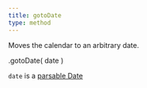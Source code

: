 ```yaml
---
title: gotoDate
type: method
---
```


Moves the calendar to an arbitrary date.

<div class='spec' markdown='1'>
.gotoDate( date )
</div>

`date` is a [parsable Date](date-parsing)
